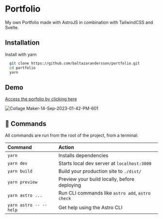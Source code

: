 # Portfolio

My own Portfolio made with AstroJS in combination with TailwindCSS and Svelte.

## Installation

Install with yarn

```bash
  git clone https://github.com/baltazarandersson/portfolio.git
  cd portfolio
  yarn
```
    
## Demo

[Access the porfolio by clicking here](https://baltazar.vercel.app/)

![Collage Maker-14-Sep-2023-01-42-PM-601](https://github.com/baltazarandersson/portfolio/assets/21319545/0b3983b6-cfa0-4826-a706-d9dac5ce7bb9)


## 🧞 Commands

All commands are run from the root of the project, from a terminal:

| Command                   | Action                                           |
| :------------------------ | :----------------------------------------------- |
| `yarn`             | Installs dependencies                            |
| `yarn dev`             | Starts local dev server at `localhost:3000`      |
| `yarn build`           | Build your production site to `./dist/`          |
| `yarn preview`         | Preview your build locally, before deploying     |
| `yarn astro ...`       | Run CLI commands like `astro add`, `astro check` |
| `yarn astro -- --help` | Get help using the Astro CLI                     |
